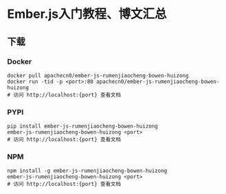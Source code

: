 # Ember.js入门教程、博文汇总

## 下载

### Docker

```
docker pull apachecn0/ember-js-rumenjiaocheng-bowen-huizong
docker run -tid -p <port>:80 apachecn0/ember-js-rumenjiaocheng-bowen-huizong
# 访问 http://localhost:{port} 查看文档
```

### PYPI

```
pip install ember-js-rumenjiaocheng-bowen-huizong
ember-js-rumenjiaocheng-bowen-huizong <port>
# 访问 http://localhost:{port} 查看文档
```

### NPM

```
npm install -g ember-js-rumenjiaocheng-bowen-huizong
ember-js-rumenjiaocheng-bowen-huizong <port>
# 访问 http://localhost:{port} 查看文档
```